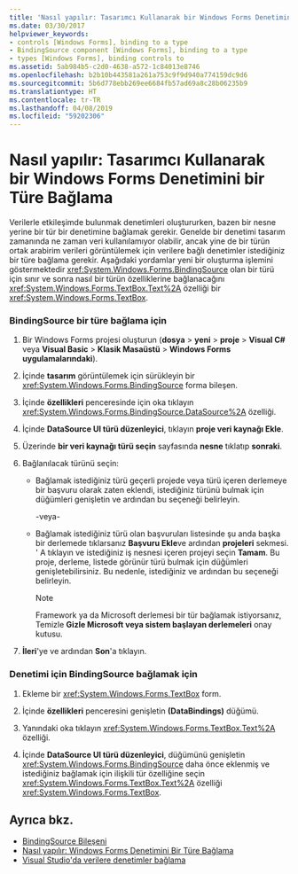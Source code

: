 ```yaml
---
title: 'Nasıl yapılır: Tasarımcı Kullanarak bir Windows Forms Denetimini bir Türe Bağlama'
ms.date: 03/30/2017
helpviewer_keywords:
- controls [Windows Forms], binding to a type
- BindingSource component [Windows Forms], binding to a type
- types [Windows Forms], binding controls to
ms.assetid: 5ab984b5-c2d0-4638-a572-1c84013e8746
ms.openlocfilehash: b2b10b443581a261a753c9f9d940a774159dc9d6
ms.sourcegitcommit: 5b6d778ebb269ee6684fb57ad69a8c28b06235b9
ms.translationtype: HT
ms.contentlocale: tr-TR
ms.lasthandoff: 04/08/2019
ms.locfileid: "59202306"
---
```

# <a name="how-to-bind-a-windows-forms-control-to-a-type-using-the-designer"></a>Nasıl yapılır: Tasarımcı Kullanarak bir Windows Forms Denetimini bir Türe Bağlama
Verilerle etkileşimde bulunmak denetimleri oluştururken, bazen bir nesne yerine bir tür bir denetimine bağlamak gerekir. Genelde bir denetimi tasarım zamanında ne zaman veri kullanılamıyor olabilir, ancak yine de bir türün ortak arabirim verileri görüntülemek için verilere bağlı denetimler istediğiniz bir türe bağlama gerekir. Aşağıdaki yordamlar yeni bir oluşturma işlemini göstermektedir <xref:System.Windows.Forms.BindingSource> olan bir türü için sınır ve sonra nasıl bir türün özelliklerine bağlanacağını <xref:System.Windows.Forms.TextBox.Text%2A> özelliği bir <xref:System.Windows.Forms.TextBox>.  
  
### <a name="to-bind-the-bindingsource-to-a-type"></a>BindingSource bir türe bağlama için  
  
1.  Bir Windows Forms projesi oluşturun (**dosya** > **yeni** > **proje** > **Visual C#** veya **Visual Basic** > **Klasik Masaüstü** > **Windows Forms uygulamalarındaki**).  
  
2.  İçinde **tasarım** görüntülemek için sürükleyin bir <xref:System.Windows.Forms.BindingSource> forma bileşen.  
  
3.  İçinde **özellikleri** penceresinde için oka tıklayın <xref:System.Windows.Forms.BindingSource.DataSource%2A> özelliği.  
  
4.  İçinde **DataSource UI türü düzenleyici**, tıklayın **proje veri kaynağı Ekle**.  
  
5.  Üzerinde **bir veri kaynağı türü seçin** sayfasında **nesne** tıklatıp **sonraki**.  
  
6.  Bağlanılacak türünü seçin:  
  
    -   Bağlamak istediğiniz türü geçerli projede veya türü içeren derlemeye bir başvuru olarak zaten eklendi, istediğiniz türünü bulmak için düğümleri genişletin ve ardından bu seçeneği belirleyin.  
  
         -veya-  
  
    -   Bağlamak istediğiniz türü olan başvuruları listesinde şu anda başka bir derlemede tıklarsanız **Başvuru Ekle**ve ardından **projeleri** sekmesi. ' A tıklayın ve istediğiniz iş nesnesi içeren projeyi seçin **Tamam**. Bu proje, derleme, listede görünür türü bulmak için düğümleri genişletebilirsiniz. Bu nedenle, istediğiniz ve ardından bu seçeneği belirleyin.  
  
        > [!NOTE]
        >  Framework ya da Microsoft derlemesi bir tür bağlamak istiyorsanız, Temizle **Gizle Microsoft veya sistem başlayan derlemeleri** onay kutusu.  
  
7.  **İleri**'ye ve ardından **Son**'a tıklayın.  
  
### <a name="to-bind-the-control-to-the-bindingsource"></a>Denetimi için BindingSource bağlamak için  
  
1.  Ekleme bir <xref:System.Windows.Forms.TextBox> form.  
  
2.  İçinde **özellikleri** penceresini genişletin **(DataBindings)** düğümü.  
  
3.  Yanındaki oka tıklayın <xref:System.Windows.Forms.TextBox.Text%2A> özelliği.  
  
4.  İçinde **DataSource UI türü düzenleyici**, düğümünü genişletin <xref:System.Windows.Forms.BindingSource> daha önce eklenmiş ve istediğiniz bağlamak için ilişkili tür özelliğine seçin <xref:System.Windows.Forms.TextBox.Text%2A> özelliği <xref:System.Windows.Forms.TextBox>.  
  
## <a name="see-also"></a>Ayrıca bkz.

- [BindingSource Bileşeni](bindingsource-component.md)
- [Nasıl yapılır: Windows Forms Denetimini Bir Türe Bağlama](how-to-bind-a-windows-forms-control-to-a-type.md)
- [Visual Studio'da verilere denetimler bağlama](/visualstudio/data-tools/bind-controls-to-data-in-visual-studio)
